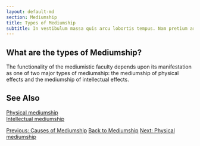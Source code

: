 ```yaml
---
layout: default-md
section: Mediumship
title: Types of Mediumship
subtitle: In vestibulum massa quis arcu lobortis tempus. Nam pretium arcu in odio vulputate luctus.
---
```


## What are the types of Mediumship?
The functionality of the mediumistic faculty depends upon its manifestation as one of two major types of mediumship: the mediumship of physical effects and the mediumship of intellectual effects.


## See Also
[Physical mediumship](physical)  
[Intellectual mediumship](intellectual)  

<a href="causes" class="button">Previous: Causes of Mediumship</a>
<a href="learn" class="button">Back to Mediumship</a>
<a href="physical" class="button">Next: Physical mediumship</a>

